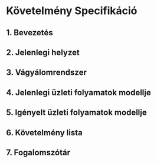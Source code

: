 # Követelmény Specifikáció

## 1. Bevezetés

## 2. Jelenlegi helyzet

## 3. Vágyálomrendszer

## 4. Jelenlegi üzleti folyamatok modellje

## 5. Igényelt üzleti folyamatok modellje

## 6. Követelmény lista

## 7. Fogalomszótár
